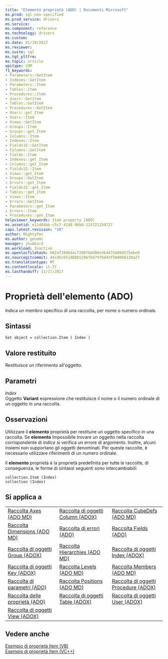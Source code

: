 ```yaml
---
title: "Elemento proprietà (ADO) | Documenti Microsoft"
ms.prod: sql-non-specified
ms.prod_service: drivers
ms.service: 
ms.component: reference
ms.technology: drivers
ms.custom: 
ms.date: 01/19/2017
ms.reviewer: 
ms.suite: sql
ms.tgt_pltfrm: 
ms.topic: article
apitype: COM
f1_keywords:
- Parameters::GetItem
- Indexes::GetItem
- Parameters::Item
- Tables::Item
- Procedures::Item
- Users::GetItem
- Tables::GetItem
- Procedures::GetItem
- Users::get_Item
- Users::Item
- Views::GetItem
- Groups::Item
- Groups::get_Item
- Columns::Item
- Indexes::Item
- Fields15::GetItem
- Columns::GetItem
- Fields::Item
- Indexes::get_Item
- Columns::get_Item
- Fields15::Item
- Views::get_Item
- Groups::GetItem
- Errors::get_Item
- Fields15::get_Item
- Tables::get_Item
- Views::Item
- Errors::GetItem
- Parameters::get_Item
- Errors::Item
- Procedures::get_Item
helpviewer_keywords: Item property [ADO]
ms.assetid: e11484bb-c5c7-42d8-9bb8-21572125d727
caps.latest.revision: "10"
author: MightyPen
ms.author: genemi
manager: jhubbard
ms.workload: Inactive
ms.openlocfilehash: b82a73846dacf2607bdd86e3b4d75609d575ebe9
ms.sourcegitcommit: 44cd5c651488b5296fb679f6d43f50d068339a27
ms.translationtype: MT
ms.contentlocale: it-IT
ms.lasthandoff: 11/17/2017
---
```

# <a name="item-property-ado"></a>Proprietà dell'elemento (ADO)
Indica un membro specifico di una raccolta, per nome o numero ordinale.  
  
## <a name="syntax"></a>Sintassi  
  
```  
Set object = collection.Item ( Index )  
```  
  
## <a name="return-value"></a>Valore restituito  
 Restituisce un riferimento all'oggetto.  
  
## <a name="parameters"></a>Parametri  
 *Index*  
 Oggetto **Variant** espressione che restituisce il nome o il numero ordinale di un oggetto in una raccolta.  
  
## <a name="remarks"></a>Osservazioni  
 Utilizzare il **elemento** proprietà per restituire un oggetto specifico in una raccolta. Se **elemento** Impossibile trovare un oggetto nella raccolta corrispondente di *indice* si verifica un errore di argomento. Inoltre, alcuni insiemi non supportano gli oggetti denominati. Per queste raccolte, è necessario utilizzare riferimenti di un numero ordinale.  
  
 Il **elemento** proprietà è la proprietà predefinita per tutte le raccolte, di conseguenza, le forme di sintassi seguenti sono intercambiabili:  
  
```  
collection.Item (Index)  
collection (Index)  
```  
  
## <a name="applies-to"></a>Si applica a  
  
||||  
|-|-|-|  
|[Raccolta Axes (ADO MD)](../../../ado/reference/ado-md-api/axes-collection-ado-md.md)|[Raccolta di oggetti Column (ADOX)](../../../ado/reference/adox-api/columns-collection-adox.md)|[Raccolta CubeDefs (ADO MD)](../../../ado/reference/ado-md-api/cubedefs-collection-ado-md.md)|  
|[Raccolta Dimensions (ADO MD)](../../../ado/reference/ado-md-api/dimensions-collection-ado-md.md)|[Raccolta di errori (ADO)](../../../ado/reference/ado-api/errors-collection-ado.md)|[Raccolta Fields (ADO)](../../../ado/reference/ado-api/fields-collection-ado.md)|  
|[Raccolta di oggetti Group (ADOX)](../../../ado/reference/adox-api/groups-collection-adox.md)|[Raccolta Hierarchies (ADO MD)](../../../ado/reference/ado-md-api/hierarchies-collection-ado-md.md)|[Raccolta di oggetti Index (ADOX)](../../../ado/reference/adox-api/indexes-collection-adox.md)|  
|[Raccolta di oggetti Key (ADOX)](../../../ado/reference/adox-api/keys-collection-adox.md)|[Raccolta Levels (ADO MD)](../../../ado/reference/ado-md-api/levels-collection-ado-md.md)|[Raccolta Members (ADO MD)](../../../ado/reference/ado-md-api/members-collection-ado-md.md)|  
|[Raccolta di parametri (ADO)](../../../ado/reference/ado-api/parameters-collection-ado.md)|[Raccolta Positions (ADO MD)](../../../ado/reference/ado-md-api/positions-collection-ado-md.md)|[Raccolta di oggetti Procedure (ADOX)](../../../ado/reference/adox-api/procedures-collection-adox.md)|  
|[Raccolta delle proprietà (ADO)](../../../ado/reference/ado-api/properties-collection-ado.md)|[Raccolta di oggetti Table (ADOX)](../../../ado/reference/adox-api/tables-collection-adox.md)|[Raccolta di oggetti User (ADOX)](../../../ado/reference/adox-api/users-collection-adox.md)|  
|[Raccolta di oggetti View (ADOX)](../../../ado/reference/adox-api/views-collection-adox.md)|||  
  
## <a name="see-also"></a>Vedere anche  
 [Esempio di proprietà Item (VB)](../../../ado/reference/ado-api/item-property-example-vb.md)   
 [Esempio di proprietà Item (VC++)](../../../ado/reference/ado-api/item-property-example-vc.md)   
